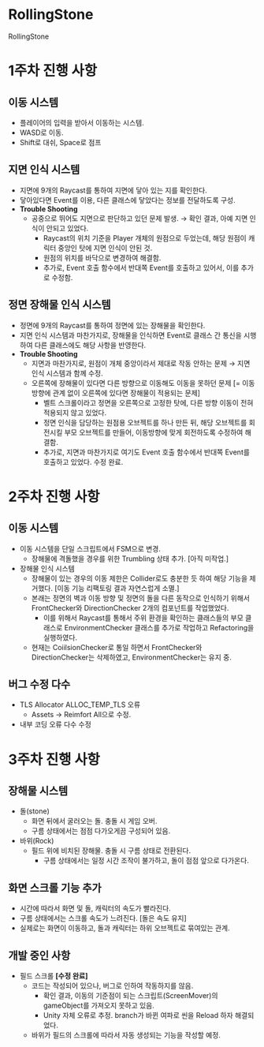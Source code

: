 # RollingStone
 RollingStone

# 1주차 진행 사항
## 이동 시스템
* 플레이어의 입력을 받아서 이동하는 시스템.
* WASD로 이동.
* Shift로 대쉬, Space로 점프
## 지면 인식 시스템
* 지면에 9개의 Raycast를 통하여 지면에 닿아 있는 지를 확인한다.
* 닿아있다면 Event를 이용, 다른 클래스에 닿았다는 정보를 전달하도록 구성.
* **Trouble Shooting**
  * 공중으로 뛰어도 지면으로 판단하고 있던 문제 발생. → 확인 결과, 아예 지면 인식이 안되고 있었다.
    * Raycast의 위치 기준을 Player 개체의 원점으로 두었는데, 해당 원점이 캐릭터 중앙인 탓에 지면 인식이 안된 것.
    * 원점의 위치를 바닥으로 변경하여 해결함.
    * 추가로, Event 호출 함수에서 반대쪽 Event를 호출하고 있어서, 이를 추가로 수정함.
## 정면 장해물 인식 시스템
* 정면에 9개의 Raycast를 통하여 정면에 있는 장해물을 확인한다.
* 지면 인식 시스템과 마찬가지로, 장해물을 인식하면 Event로 클래스 간 통신을 시행하여 다른 클래스에도 해당 사항을 반영한다.
* **Trouble Shooting**
  * 지면과 마찬가지로, 원점이 개체 중앙이라서 제대로 작동 안하는 문제 → 지면 인식 시스템과 함께 수정.
  * 오른쪽에 장해물이 있다면 다른 방향으로 이동해도 이동을 못하던 문제 [= 이동 방향에 관계 없이 오른쪽에 있다면 장해물이 적용되는 문제]
    * 벨트 스크롤이라고 정면을 오른쪽으로 고정한 탓에, 다른 방향 이동이 전혀 적용되지 않고 있었다.
    * 정면 인식을 담당하는 원점용 오브젝트를 하나 만든 뒤, 해당 오브젝트를 회전시킬 부모 오브젝트를 만들어, 이동방향에 맞게 회전하도록 수정하여 해결함.
    * 추가로, 지면과 마찬가지로 여기도 Event 호출 함수에서 반대쪽 Event를 호출하고 있었다. 수정 완료.

# 2주차 진행 사항
## 이동 시스템
* 이동 시스템을 단일 스크립트에서 FSM으로 변경.
  * 장해물에 격돌했을 경우를 위한 Trumbling 상태 추가. [아직 미작업.]
* 장해물 인식 시스템
  * 장해물이 있는 경우의 이동 제한은 Collider로도 충분한 듯 하여 해당 기능을 제거했다. [이동 기능 리팩토링 결과 자연스럽게 소멸.]
  * 본래는 정면의 벽과 이동 방향 및 정면의 돌을 다른 동작으로 인식하기 위해서 FrontChecker와 DirectionChecker 2개의 컴포넌트를 작업했었다.
    * 이를 위해서 Raycast를 통해서 주위 환경을 확인하는 클래스들의 부모 클래스로 EnvironmentChecker 클래스를 추가로 작업하고 Refactoring을 실행하였다.
  * 현재는 CoiilsionChecker로 통일 하면서 FrontChecker와 DirectionChecker는 삭제하였고, EnvironmentChecker는 유지 중.
## 버그 수정 다수
* TLS Allocator ALLOC_TEMP_TLS 오류
  * Assets -> Reimfort All으로 수정.
* 내부 코딩 오류 다수 수정

# 3주차 진행 사항
## 장해물 시스템
* 돌(stone)
  * 화면 뒤에서 굴러오는 돌. 충돌 시 게임 오버.
  * 구름 상태에서는 점점 다가오게끔 구성되어 있음.
* 바위(Rock)
  * 필드 위에 비치된 장해물. 충돌 시 구름 상태로 전환된다.
    * 구름 상태에서는 일정 시간 조작이 불가하고, 돌이 점점 앞으로 다가온다.
## 화면 스크롤 기능 추가
* 시간에 따라서 화면 및 돌, 캐릭터의 속도가 빨라진다.
* 구름 상태에서는 스크롤 속도가 느려진다. [돌은 속도 유지]
* 실제로는 화면이 이동하고, 돌과 캐릭터는 하위 오브젝트로 묶여있는 관계.
## 개발 중인 사항
* 필드 스크롤 **[수정 완료]**
  * 코드는 작성되어 있으나, 버그로 인하여 작동하지를 않음.
    * 확인 결과, 이동의 기준점이 되는 스크립트(ScreenMover)의 gameObject를 가져오지 못하고 있음.
    * Unity 자체 오류로 추정. branch가 바뀐 여파로 씬을 Reload 하자 해결되었다.
  * 바위가 필드의 스크롤에 따라서 자동 생성되는 기능을 작성할 예정.
